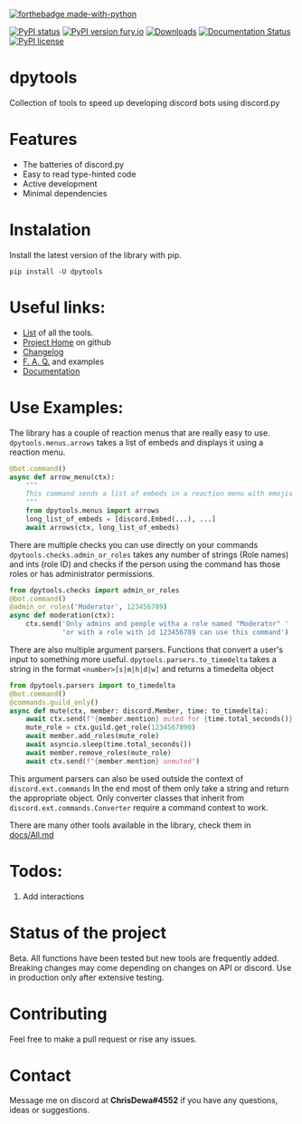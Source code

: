 [![forthebadge made-with-python](http://ForTheBadge.com/images/badges/made-with-python.svg)](https://www.python.org/)

[![PyPI status](https://img.shields.io/pypi/status/dpytools.svg)](https://pypi.python.org/pypi/dpytools/)
[![PyPI version fury.io](https://badge.fury.io/py/dpytools.svg)](https://pypi.python.org/pypi/dpytools/)
[![Downloads](https://pepy.tech/badge/dpytools)](https://pepy.tech/project/dpytools)
[![Documentation Status](https://readthedocs.org/projects/dpytools/badge/?version=master)](https://dpytools.readthedocs.io/en/latest/?badge=master)
[![PyPI license](https://img.shields.io/pypi/l/dpytools.svg)](https://pypi.python.org/pypi/dpytools/)



# dpytools
Collection of tools to speed up developing discord bots using discord.py

# Features
- The batteries of discord.py
- Easy to read type-hinted code
- Active development
- Minimal dependencies

# Instalation
Install the latest version of the library with pip.
```
pip install -U dpytools
```

# Useful links:
- [List](https://github.com/chrisdewa/dpytools/blob/master/docs/All.md) of all the tools.
- [Project Home](https://github.com/chrisdewa/dpytools) on github
- [Changelog](https://github.com/chrisdewa/dpytools/blob/master/CHANGELOG.md)
- [F. A. Q.](https://github.com/chrisdewa/dpytools/blob/master/docs/FAQ.md) and examples
- [Documentation](https://dpytools.readthedocs.io/en/master/)

# Use Examples:
The library has a couple of reaction menus that are really easy to use.
`dpytools.menus.arrows` takes a list of embeds and displays it using a reaction menu.
```python
@bot.command()
async def arrow_menu(ctx):
    """
    This command sends a list of embeds in a reaction menu with emojis aid in navigation
    """
    from dpytools.menus import arrows
    long_list_of_embeds = [discord.Embed(...), ...]
    await arrows(ctx, long_list_of_embeds)
```
There are multiple checks you can use directly on your commands
`dpytools.checks.admin_or_roles` takes any number of strings (Role names) and ints  (role ID) 
and checks if the person using the command has those roles or has administrator permissions. 
```python
from dpytools.checks import admin_or_roles
@bot.command()
@admin_or_roles('Moderator', 123456789)
async def moderation(ctx):
    ctx.send('Only admins and people witha a role named "Moderator" ' 
             'or with a role with id 123456789 can use this command')
```
There are also multiple argument parsers. Functions that convert a user's input to something more useful.
`dpytools.parsers.to_timedelta` takes a string in the format `<number>[s|m|h|d|w]` and returns a timedelta object
```python
from dpytools.parsers import to_timedelta
@bot.command()
@commands.guild_only()
async def mute(ctx, member: discord.Member, time: to_timedelta):
    await ctx.send(f"{member.mention} muted for {time.total_seconds()} seconds")
    mute_role = ctx.guild.get_role(1234567890)
    await member.add_roles(mute_role)
    await asyncio.sleep(time.total_seconds())
    await member.remove_roles(mute_role)
    await ctx.send(f"{member.mention} unmuted")
```
This argument parsers can also be used outside the context of `discord.ext.commands`
In the end most of them only take a string and return the appropriate object.
Only converter classes that inherit from `discord.ext.commands.Converter` require a command context to work.

There are many other tools available in the library, check them in [docs/All.md](https://github.com/chrisdewa/dpytools/blob/master/docs/All.md)

# Todos:
1. Add interactions

# Status of the project
Beta.
All functions have been tested but new tools are frequently added.
Breaking changes may come depending on changes on API or discord.
Use in production only after extensive testing.

# Contributing
Feel free to make a pull request or rise any issues.

# Contact
Message me on discord at **ChrisDewa#4552** if you have any questions, ideas or suggestions.
